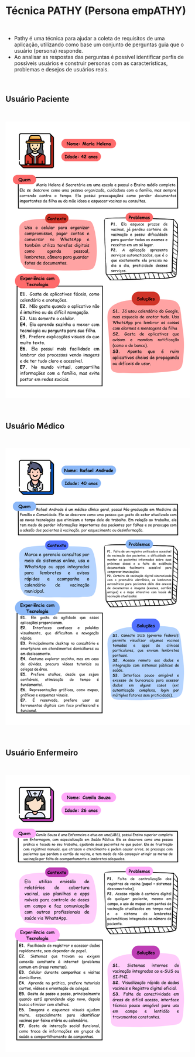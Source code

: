 # Técnica PATHY (Persona empATHY)
<br>

- Pathy é uma técnica para ajudar a coleta de requisitos de uma aplicação, utilizando como base um conjunto de perguntas guia que o usuário (persona) responde.
- Ao analisar as respostas das perguntas é possível identificar perfis de possíveis usuários e construir personas com as características, problemas e desejos de usuários reais.
  
<br>

## Usuário Paciente
<br>
<p align="center"> <img src="https://github.com/hisokarenn/ES1-TP1/blob/eaeaa48866bc439a85250c6c9dd600ce188ab099/Ideacao_Especificacao/Imagens/Personas/Persona%20Maria%20Helena%20(1).png" alt="" width="600" /></p>
<br>

## Usuário Médico
<br>
<p align="center"> <img src="https://github.com/hisokarenn/ES1-TP1/blob/eaeaa48866bc439a85250c6c9dd600ce188ab099/Ideacao_Especificacao/Imagens/Personas/Persona%20Rafael%20Andrade.png" alt="" width="600" /></p>
<br>

## Usuário Enfermeiro
<br>
<p align="center"> <img src="https://github.com/hisokarenn/ES1-TP1/blob/eaeaa48866bc439a85250c6c9dd600ce188ab099/Ideacao_Especificacao/Imagens/Personas/Persona%20Camila%20Souza.png" alt="" width="600" /></p>
<br>
